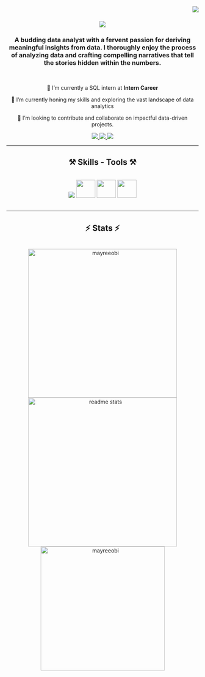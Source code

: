 
<img align="right" src="https://visitor-badge.laobi.icu/badge?page_id=Mayreeobi.Mayreeobi" />

<h1 align="center">
    <img src="https://readme-typing-svg.herokuapp.com/?font=Righteous&size=35&center=true&vCenter=true&width=500&height=70&duration=4000&lines=Hello!+👋;+I'm+Mayree!;" />
</h1>


<h3 align="center">A  budding data analyst with a fervent passion for deriving meaningful insights from data. I thoroughly enjoy the process of analyzing data and crafting compelling narratives that tell the stories hidden within the numbers. </h3>
<br/>

<div align="center">
 
 🔭 I’m currently a SQL intern at **Intern Career**
 
 🌱 I’m currently honing my skills and exploring the vast landscape of data analytics

💞️ I’m looking to contribute and collaborate on impactful data-driven projects.


 </div>
 
<div align="center"> 
  <a href="mailto:obichinyere87@gmail.com">
    <img src="https://img.shields.io/badge/Gmail-333333?style=for-the-badge&logo=gmail&logoColor=red" />
  </a>
  <a href="https://linkedin.com/in/chinyere-obi" target="_blank">
    <img src="https://img.shields.io/badge/LinkedIn-0077B5?style=for-the-badge&logo=linkedin&logoColor=white" target="_blank" />
  </a>
 <a href="https://twitter.com/in/Obi_Chii" target="_blank">
    <img src="https://img.shields.io/badge/twitter-0077B5?style=for-the-badge&logo=twitter&logoColor=white" target="_blank" />
  </a>
</div>

 <hr/>
 <h2 align="center">⚒️ Skills - Tools ⚒️</h2>
<br/>
<div align="center">
    <img src="https://skillicons.dev/icons?i=python,mysql,postgresql,github,anaconda" />
    <img src="https://img.shields.io/badge/Power BI-%23152238?logo=Power%20BI" width="50" height="47"    />
    <img src="https://img.shields.io/badge/Tableau-FFE600?logo=Tableau&logoColor=FFE600&color=%23152238" width="50" height="47" />
    <img src="https://img.shields.io/badge/Excel-%23152238?logo=Microsoft%20Excel" width="50" height="47"  />
  
</div>



<br/>

<hr/>

<h2 align="center">⚡ Stats ⚡</h2>
<br>
<div align=center>
  <img width=390 src="https://github-readme-streak-stats.herokuapp.com/?user=mayreeobi&show_icons=true&locale=en&layout=compact&theme=react&border_radius=10"  alt="mayreeobi"/>
  <img width=390  src="https://github-readme-stats.vercel.app/api?username=Mayreeobi&count_private=true&show_icons=true&theme=react&layout=compact&rank_icon=github&border_radius=10" alt="readme stats" />
  <br/>
  <img width=325 align="center" src="https://github-readme-stats.vercel.app/api/top-langs?username=mayreeobi&show_icons=true&locale=en&layout=compact&theme=react&border_radius=10"  alt="mayreeobi" />
</div>



<!---
Mayreeobi/Mayreeobi is a ✨ special ✨ repository because its `README.md` (this file) appears on your GitHub profile.
You can click the Preview link to take a look at your changes.
--->




<!--
**Mayreeobi/Mayreeobi** is a ✨ _special_ ✨ repository because its `README.md` (this file) appears on your GitHub profile.

Here are some ideas to get you started:

- 🔭 I’m currently working on ...
- 🌱 I’m currently learning ...
- 👯 I’m looking to collaborate on ...
- 🤔 I’m looking for help with ...
- 💬 Ask me about ...
- 📫 How to reach me: ...
- 😄 Pronouns: ...
- ⚡ Fun fact: ...
-->

